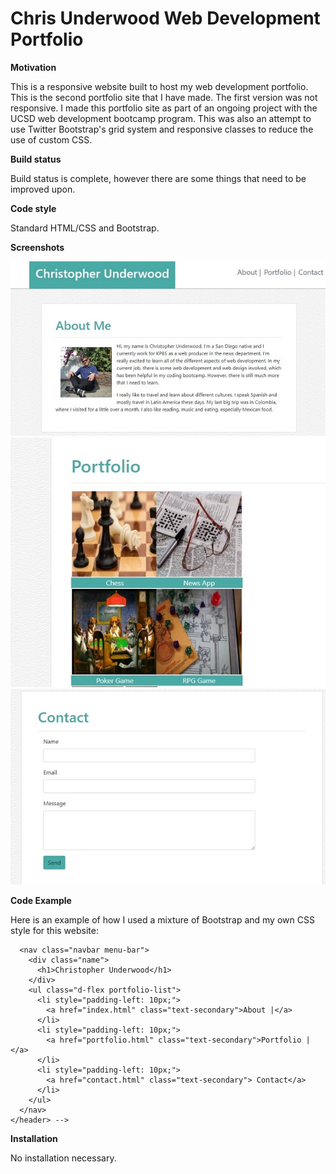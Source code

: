 # Chris Underwood Web Development Portfolio

**Motivation**

This is a responsive website built to host my web development portfolio. This is the second portfolio site that I have made. The first version was not responsive. I made this portfolio site as part of an ongoing project with the UCSD web development bootcamp program. This was also an attempt to use Twitter Bootstrap's grid system and responsive classes to reduce the use of custom CSS.

**Build status**

Build status is complete, however there are some things that need to be improved upon.

**Code style**

Standard HTML/CSS and Bootstrap.

**Screenshots**

![About page screenshot](assets/images/web-dev-about.jpg)
![Portfolio page screenshot](assets/images/web-dev-portfolio.jpg)
![Contact page screenshot](assets/images/web-dev-contact.jpg)

**Code Example**

Here is an example of how I used a mixture of Bootstrap and my own CSS style for this website:

   <!-- <header>
      <!--This navbar uses a combination of bootstrap and custom style to respon to smaller screens.-->

      <nav class="navbar menu-bar">
        <div class="name">
          <h1>Christopher Underwood</h1>
        </div>
        <ul class="d-flex portfolio-list">
          <li style="padding-left: 10px;">
            <a href="index.html" class="text-secondary">About |</a>
          </li>
          <li style="padding-left: 10px;">
            <a href="portfolio.html" class="text-secondary">Portfolio |</a>
          </li>
          <li style="padding-left: 10px;">
            <a href="contact.html" class="text-secondary"> Contact</a>
          </li>
        </ul>
      </nav>
    </header> -->

**Installation**

No installation necessary.
